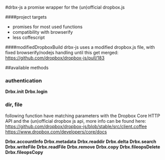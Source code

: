 #drbx-js
a promise wrapper for the (un)official dropbox.js

####project targets
- promises for most used functions
- compatibility with browserify
- less coffescript

####modifiedDropboxBuild
drbx-js uses a modified dropbox.js file, with fixed browserify/nodejs handling
until this get merged: https://github.com/dropbox/dropbox-js/pull/183

##available methods

### authentication
**Drbx.init**
**Drbx.login**

### dir, file

following function have matching parameters with the Dropbox Core HTTP API
and the (un)official dropbox js api, more info can be found here:
https://github.com/dropbox/dropbox-js/blob/stable/src/client.coffee
https://www.dropbox.com/developers/core/docs

**Drbx.accountInfo**
**Drbx.metadata**
**Drbx.readdir**
**Drbx.delta**
**Drbx.search**
**Drbx.writeFile**
**Drbx.readFile**
**Drbx.remove**
**Drbx.copy**
**Drbx.fileopsDelete**
**Drbx.fileopsCopy**

